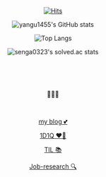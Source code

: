 <div align="center">
  

  [![Hits](https://hits.seeyoufarm.com/api/count/incr/badge.svg?url=https%3A%2F%2Fgithub.com%2Fyangu1455&count_bg=%23216B8A&title_bg=%23E3D0FF&icon=&icon_color=%23E7E7E7&title=hits&edge_flat=false)](https://hits.seeyoufarm.com)

  ![yangu1455's GitHub stats](https://github-readme-stats.vercel.app/api?username=yangu1455&show_icons=true&theme=tokyonight)

  ![Top Langs](https://github-readme-stats.vercel.app/api/top-langs/?username=yangu1455&layout=compact&theme=tokyonight)

  ![senga0323's solved.ac stats](https://github-readme-solvedac.hyp3rflow.vercel.app/api/?handle=senga0323)


  <br>
  <br>
  <br>

  <!-- <img align="left" src="https://i.pinimg.com/564x/2c/06/46/2c064687a1ab8f009ba2e0c761c6d8b6.jpg" width="500" height="400"/> -->


  🌸🌸🌸

  <br>

  [my blog 💕](https://yangu1455.tistory.com/)

  [1D1Q ❤️‍🔥](https://github.com/yangu1455/Algorithm)

  [TIL 📚](https://github.com/yangu1455/TIL)

  [Job-research 🔍](https://github.com/yangu1455/job-research)

</div>